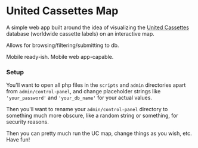 # United Cassettes Map

A simple web app built around the idea of visualizing the [United Cassettes](http://unitedcassettes.com) database (worldwide cassette labels) on an interactive map.

Allows for browsing/filtering/submitting to db.

Mobile ready-ish. Mobile web app-capable.

### Setup

You'll want to open all php files in the `scripts` and `admin` directories apart from `admin/control-panel`, and change placeholder strings like
`'your_password'` and `'your_db_name'` for your actual values.

Then you'll want to rename your `admin/control-panel` directory to something much more obscure, like a random string or something, for security reasons.

Then you can pretty much run the UC map, change things as you wish, etc. Have fun!


